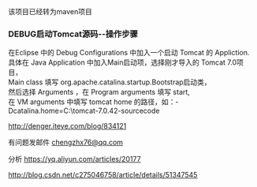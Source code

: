 该项目已经转为maven项目

### DEBUG启动Tomcat源码--操作步骤
在Eclipse 中的 Debug Configurations 中加入一个启动 Tomcat 的 Appliction. <br>
具体在 Java Application 中加入Main启动项，选择刚才导入的 Tomcat 7.0项目，<br>
Main class 填写 org.apache.catalina.startup.Bootstrap启动类，<br>
然后选择 Arguments ，在 Program arguments 填写  start, <br>
在 VM arguments 中填写 tomcat home 的路径，如：-Dcatalina.home=C:\tomcat-7.0.42-sourcecode

http://denger.iteye.com/blog/834121

有问题发邮件 chengzhx76@qq.com


分析
https://yq.aliyun.com/articles/20177

http://blog.csdn.net/c275046758/article/details/51347545